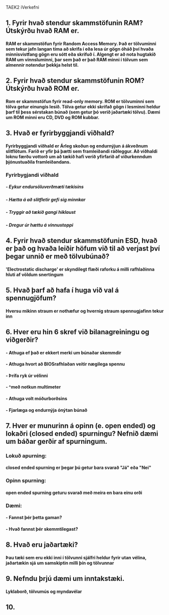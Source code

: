 TAEK2
iVerkefni

## 1. Fyrir hvað stendur skammstöfunin RAM?  Útskýrðu hvað RAM er.
#### RAM er skammstöfun fyrir Random Access Memory. Það er tölvuminni sem tekur jafn langan tíma að skrifa í eða lesa úr gögn óháð því hvaða minnisvistfang gögn eru sótt eða skrifuð í. Algengt er að nota hugtakið RAM um vinnsluminni, þar sem það er það RAM minni í tölvum sem almennir notendur þekkja helst til.
## 2. Fyrir hvað stendur skammstöfunin ROM? Útskýrðu hvað ROM er.
#### Rom er skammstöfun fyrir read-only memory. ROM er tölvuminni sem tölva getur einungis lesið. Tölva getur ekki skrifað gögn í lesminni heldur þarf til þess sérstakan búnað (sem getur þó verið jaðartæki tölvu). Dæmi um ROM minni eru CD, DVD og ROM kubbar.
## 3. Hvað er fyrirbyggjandi viðhald?
#### Fyrirbyggjandi viðhald er Árleg skoðun og endurnýjun á ákveðnum slitflötum. Farið er yfir þá þætti sem framleiðandi ráðleggur. Að viðhaldi loknu færðu vottorð um að tækið hafi verið yfirfarið af viðurkenndum þjónustuaðila framleiðandans.
### Fyrirbygjandi viðhald
#####  - Eykur endursöluverðmæti tækisins
#####  - Hætta á að slitfletir gefi sig minnkar
#####  - Tryggir að tækið gangi hiklaust
#####  - Dregur úr hættu á vinnustoppi
## 4. Fyrir hvað stendur skammstöfunin ESD, hvað er það og hvaða leiðir höfum við til að verjast því þegar unnið er með tölvubúnað?
#### 'Electrostatic discharge' er skyndilegt flæði raforku á milli rafhlaðinna hluti af völdum snertingum
## 5. Hvað þarf að hafa í huga við val á spennugjöfum?
#### Hversu mikinn straum er nothæfur og hvernig straum spennugjafinn tekur inn
## 6. Hver eru hin 6 skref við bilanagreiningu og viðgerðir?
####   - Athuga ef það er ekkert merki um búnaðar skemmdir
####   - Athuga hvort að BIOSrafhlaðan veitir nægilega spennu
####   - Þrífa ryk úr vélinni
####   - ^með notkun multimeter
####   - Athuga volt móðurborðsins
####   - Fjarlæga og endurnýja ónýtan búnað
## 7. Hver er munurinn á opinn (e. open ended) og lokaðri (closed ended) spurningu? Nefnið dæmi um báðar gerðir af spurningum.
### Lokuð apurning:
#### closed ended spurning er þegar þú getur bara svarað "Já" eða "Nei"
### Opinn spurning:
#### open ended spurning geturu svarað með meira en bara einu orði
### Dæmi:
####   - Fannst þér þetta gaman?
####   - Hvað fannst þér skemmtilegast?
## 8. Hvað eru jaðartæki?
#### Þau tæki sem eru ekki inni í tölvunni sjálfri heldur fyrir utan vélina, jaðartækin sjá um samskiptin milli þín og tölvunnar
## 9. Nefndu þrjú dæmi um inntakstæki.
#### Lyklaborð, tölvumús og myndavélar
## 10.
